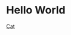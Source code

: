 <html>
<body>
<h1>Hello World</h1>
<a href="intent://arvr.google.com/scene-viewer/1.0?file=https://github.com/mikedriessen/AR_Test/raw/master/3DModel/CATLowpolyTexturedTest.glb#Intent;scheme=https;package=com.google.android.googlequicksearchbox;action=android.intent.action.VIEW;S.browser_fallback_url=https://developers.google.com/ar;end;">Cat</a>

</body>
</html>
